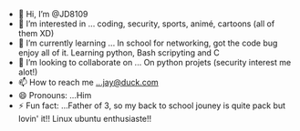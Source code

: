 - 👋 Hi, I’m @JD8109
- 👀 I’m interested in ... coding, security, sports, animé, cartoons (all of them XD) 
- 🌱 I’m currently learning ... In school for networking, got the code bug enjoy all of it. Learning python, Bash scripyting and C 
- 💞️ I’m looking to collaborate on ... On python projets (security interest me alot!)
- 📫 How to reach me ...jay@duck.com
- 😄 Pronouns: ...Him 
- ⚡ Fun fact: ...Father of 3, so my back to school jouney is quite pack but lovin' it!! Linux ubuntu enthusiaste!!

<!---
JD8109/JD8109 is a ✨ special ✨ repository because its `README.md` (this file) appears on your GitHub profile.
You can click the Preview link to take a look at your changes.
--->
